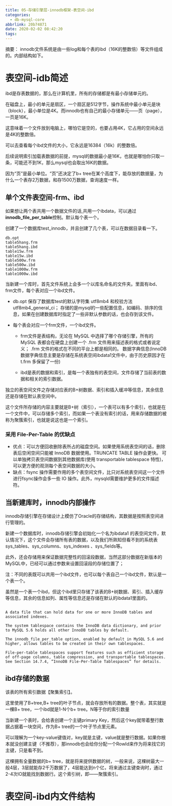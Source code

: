 ```yaml
---
title: 05-存储引擎层-innodb框架-表空间-ibd
categories:
  - db-mysql-core
abbrlink: 20b74871
date: 2020-02-02 08:42:20
tags:
---
```


摘要：
innodb文件系统是由一些log和每个表的ibd（16K的整数倍）等文件组成的。内部结构如下。

<!--more-->

# 表空间-idb简述

ibd是存表数据的，那么在计算机里，所有的存储都是有最小存储单元的。

在磁盘上，最小的单元是扇区，一个扇区是512字节，操作系统中最小单元是块（block），最小单位是4K。而innodb也有自己的最小存储单元——页（page），一页是16K。

这意味着一个文件放到电脑上，哪怕它是空的，也要占用4K，它占用的空间永远是4K的整数倍。

可以去查看每个ibd文件的大小，它永远是16384（16k）的整数倍。

后续说明索引加载表数据的前提，mysql的数据最小是16K，也就是哪怕你只取一条，可能还不到1K，那么mysql也会取出16K的数据。

因为“页”是最小单位。“页”还决定了b+ tree在某个高度下，能存放的数据量，为什么一个表存2万数据，和存1500万数据，查询速度一样。

## 单个文件表空间-frm、ibd

如果想让两个表共用一个数据文件的话,共用一个ibdata，可以通过**innodb_file_per_table**控制。默认每个表一个。

创建了一个数据库test_innodb，并且创建了几个表，可以在数据目录看一下。
``` text
db.opt
table5hang.frm
table5hang.ibd
table15w.frm
table15w.ibd
table500w.frm
table500w.ibd
table1000w.frm
table1000w.ibd
```
当新建一个库时，首先文件系统上会多一个以库名命名的文件夹。里面有ibd、frm文件，每个表对应一个ibd文件。
- db.opt 保存了数据库test的默认字符集 utf8mb4 和校验方法utf8mb4_general_ci；
存储的是mysql的一些配置信息，如编码、排序的信息，如果在创建数据库时指定了一些非默认参数的话，也会存到该文件。

- 每个表会对应一个frm文件，一个ibd文件。

  - frm文件是表结构，无论在 MySQL 中选择了哪个存储引擎，所有的 MySQL 表都会在硬盘上创建一个 .frm 文件用来描述表的格式或者说定义； .frm 文件的格式在不同的平台上都是相同的。
    数据字典信息(InnoDB数据字典信息主要是存储在系统表空间ibdata1文件中，由于历史原因才在 t.frm 多保留了一份)
    
  - ibd是表的数据和索引，是每一个表独有的表空间，文件存储了当前表的数据和相关的索引数据。

独立的表空间文件之存储对应表的B+树数据、索引和插入缓冲等信息，其余信息还是存储在默认表空间中。

这个文件所存储的内容主要就是B+树（索引），一个表可以有多个索引，也就是在一个文件中，可以存储多个索引，而如果一个表没有索引的话，用来存储数据的被称为聚簇索引，也就是说这也是一个索引。

### 采用 File-Per-Table 的优缺点

- 优点：可以方便回收删除表所占的磁盘空间。如果使用系统表空间的话，删除表后空闲空间只能被 InnoDB 数据使用。TRUNCATE TABLE 操作会更快。
可以单独拷贝表空间数据到其他数据库(使用 transportable tablespace 特性)，可以更方便的观测每个表空间数据的大小。
- 缺点：fsync 操作需要作用的多个表空间文件，比只对系统表空间这一个文件进行fsync操作会多一些 IO 操作。此外，mysqld需要维护更多的文件描述符。

## 当新建库时，innodb内部操作

innodb存储引擎在存储设计上模仿了Oracle的存储结构，其数据是按照表空间进行管理的。

新建一个数据库时，innodb存储引擎会初始化一个名为ibdata1 的表空间文件，默认情况下，这个文件会存储所有表的数据，以及我们所熟知但看不到的系统表sys_tables、sys_columns、sys_indexes 、sys_fields等。

此外，还会存储用来保证数据完整性的回滚段数据，当然这部分数据在新版本的MySQL中，已经可以通过参数来设置回滚段的存储位置了；

注：不同的表既可以共用一个ibd文件，也可以每个表自己一个ibd文件，默认是一个表一个。

虽然是一个表一个ibd，但这个ibd里只存储了该表的B+树数据、索引、插入缓存等信息，其余的信息如列、属性等信息还是存储在默认的ibdata1里面的。

```text 官网介绍

A data file that can hold data for one or more InnoDB tables and associated indexes.
 
The system tablespace contains the InnoDB data dictionary, and prior to MySQL 5.6 holds all other InnoDB tables by default.
 
The innodb_file_per_table option, enabled by default in MySQL 5.6 and higher, allows tables to be created in their own tablespaces.
 
File-per-table tablespaces support features such as efficient storage of off-page columns, table compression, and transportable tablespaces.
See Section 14.7.4, “InnoDB File-Per-Table Tablespaces” for details.
```

## ibd存储的数据

该表的所有索引数据【聚集索引】。

这里使用了B+tree,B+ tree的叶子节点，就会存放所有的数据。整个表，其实就是一棵B+ tree，一个ibd就是1-N个b+ tree。N等于你的索引数量

当新建一个表时，会给表创建一个主键primary Key，然后这个key就带着整行数据占据着一块空间，作为B+ tree的一个叶子节点里元素。

可以理解为一个key-value键值对，key就是主键，value就是整行数据。如果你根本就没创建主键（不推荐），那innodb也会给你分配一个RowId来作为将来找它的主键，只是看不到。

这棵拥有全量数据的b+ tree，就是将来提供数据的树，一般来说，这棵树最大一般4层，3层就能存2千万数据了，4层能达到n个亿，将来通过主键查询时，通过2-4次IO就能找到数据行。这个索引树，即——聚簇索引。

# 表空间-ibd内文件结构

## 
